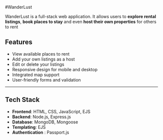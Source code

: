 #WanderLust


WanderLust is a full-stack web application. It allows users to **explore rental listings**, **book places to stay** and even **host their own properties** for others to rent

## Features

- View available places to rent
- Add your own listings as a host
- Edit or delete your listings
- Responsive design for mobile and desktop
- Integrated map support
- User-friendly forms and validation

---

## Tech Stack

- **Frontend**: HTML, CSS, JavaScript, EJS
- **Backend**: Node.js, Express.js
- **Database**: MongoDB, Mongoose
- **Templating**: EJS
- **Authentication** : Passport.js

